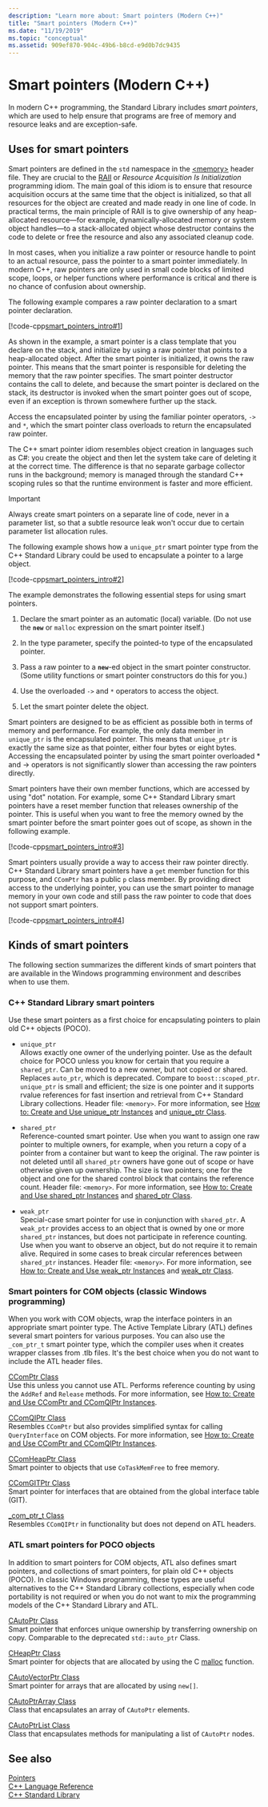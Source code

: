 ```yaml
---
description: "Learn more about: Smart pointers (Modern C++)"
title: "Smart pointers (Modern C++)"
ms.date: "11/19/2019"
ms.topic: "conceptual"
ms.assetid: 909ef870-904c-49b6-b8cd-e9d0b7dc9435
---
```

# Smart pointers (Modern C++)

In modern C++ programming, the Standard Library includes *smart pointers*, which are used to help ensure that programs are free of memory and resource leaks and are exception-safe.

## Uses for smart pointers

Smart pointers are defined in the `std` namespace in the [\<memory>](../standard-library/memory.md) header file. They are crucial to the [RAII](./object-lifetime-and-resource-management-modern-cpp.md) or *Resource Acquisition Is Initialization* programming idiom. The main goal of this idiom is to ensure that resource acquisition occurs at the same time that the object is initialized, so that all resources for the object are created and made ready in one line of code. In practical terms, the main principle of RAII is to give ownership of any heap-allocated resource—for example, dynamically-allocated memory or system object handles—to a stack-allocated object whose destructor contains the code to delete or free the resource and also any associated cleanup code.

In most cases, when you initialize a raw pointer or resource handle to point to an actual resource, pass the pointer to a smart pointer immediately. In modern C++, raw pointers are only used in small code blocks of limited scope, loops, or helper functions where performance is critical and there is no chance of confusion about ownership.

The following example compares a raw pointer declaration to a smart pointer declaration.

[!code-cpp[smart_pointers_intro#1](codesnippet/CPP/smart-pointers-modern-cpp_1.cpp)]

As shown in the example, a smart pointer is a class template that you declare on the stack, and initialize by using a raw pointer that points to a heap-allocated object. After the smart pointer is initialized, it owns the raw pointer. This means that the smart pointer is responsible for deleting the memory that the raw pointer specifies. The smart pointer destructor contains the call to delete, and because the smart pointer is declared on the stack, its destructor is invoked when the smart pointer goes out of scope, even if an exception is thrown somewhere further up the stack.

Access the encapsulated pointer by using the familiar pointer operators, `->` and `*`, which the smart pointer class overloads to return the encapsulated raw pointer.

The C++ smart pointer idiom resembles object creation in languages such as C#: you create the object and then let the system take care of deleting it at the correct time. The difference is that no separate garbage collector runs in the background; memory is managed through the standard C++ scoping rules so that the runtime environment is faster and more efficient.

> [!IMPORTANT]
> Always create smart pointers on a separate line of code, never in a parameter list, so that a subtle resource leak won't occur due to certain parameter list allocation rules.

The following example shows how a `unique_ptr` smart pointer type from the C++ Standard Library could be used to encapsulate a pointer to a large object.

[!code-cpp[smart_pointers_intro#2](codesnippet/CPP/smart-pointers-modern-cpp_2.cpp)]

The example demonstrates the following essential steps for using smart pointers.

1. Declare the smart pointer as an automatic (local) variable. (Do not use the **`new`** or `malloc` expression on the smart pointer itself.)

1. In the type parameter, specify the pointed-to type of the encapsulated pointer.

1. Pass a raw pointer to a **`new`**-ed object in the smart pointer constructor. (Some utility functions or smart pointer constructors do this for you.)

1. Use the overloaded `->` and `*` operators to access the object.

1. Let the smart pointer delete the object.

Smart pointers are designed to be as efficient as possible both in terms of memory and performance. For example, the only data member in `unique_ptr` is the encapsulated pointer. This means that `unique_ptr` is exactly the same size as that pointer, either four bytes or eight bytes. Accessing the encapsulated pointer by using the smart pointer overloaded * and -> operators is not significantly slower than accessing the raw pointers directly.

Smart pointers have their own member functions, which are accessed by using "dot" notation. For example, some C++ Standard Library smart pointers have a reset member function that releases ownership of the pointer. This is useful when you want to free the memory owned by the smart pointer before the smart pointer goes out of scope, as shown in the following example.

[!code-cpp[smart_pointers_intro#3](codesnippet/CPP/smart-pointers-modern-cpp_3.cpp)]

Smart pointers usually provide a way to access their  raw pointer directly. C++ Standard Library smart pointers have a `get` member function for this purpose, and `CComPtr` has a public `p` class member. By providing direct access to the underlying pointer, you can use the smart pointer to manage memory in your own code and still pass the raw pointer to code that does not support smart pointers.

[!code-cpp[smart_pointers_intro#4](codesnippet/CPP/smart-pointers-modern-cpp_4.cpp)]

## Kinds of smart pointers

The following section summarizes the different kinds of smart pointers that are available in the Windows programming environment and describes when to use them.

### C++ Standard Library smart pointers

Use these smart pointers as a first choice for encapsulating pointers to plain old C++ objects (POCO).

- `unique_ptr`<br/>
   Allows exactly one owner of the underlying pointer. Use as the default choice for POCO unless you know for certain that you require a `shared_ptr`. Can be moved to a new owner, but not copied or shared. Replaces `auto_ptr`, which is deprecated. Compare to `boost::scoped_ptr`. `unique_ptr` is small and efficient; the size is one pointer and it supports rvalue references for fast insertion and retrieval from C++ Standard Library collections. Header file: `<memory>`. For more information, see [How to: Create and Use unique_ptr Instances](how-to-create-and-use-unique-ptr-instances.md) and [unique_ptr Class](../standard-library/unique-ptr-class.md).

- `shared_ptr`<br/>
   Reference-counted smart pointer. Use when you want to assign one raw pointer to multiple owners, for example, when you return a copy of a pointer from a container but want to keep the original. The raw pointer is not deleted until all `shared_ptr` owners have gone out of scope or have otherwise given up ownership. The size is two pointers; one for the object and one for the shared control block that contains the reference count. Header file: `<memory>`. For more information, see [How to: Create and Use shared_ptr Instances](how-to-create-and-use-shared-ptr-instances.md) and [shared_ptr Class](../standard-library/shared-ptr-class.md).

- `weak_ptr`<br/>
    Special-case smart pointer for use in conjunction with `shared_ptr`. A `weak_ptr` provides access to an object that is owned by one or more `shared_ptr` instances, but does not participate in reference counting. Use when you want to observe an object, but do not require it to remain alive. Required in some cases to break circular references between `shared_ptr` instances. Header file: `<memory>`. For more information, see [How to: Create and Use weak_ptr Instances](how-to-create-and-use-weak-ptr-instances.md) and [weak_ptr Class](../standard-library/weak-ptr-class.md).

### Smart pointers for COM objects (classic Windows programming)

When you work with COM objects, wrap the interface pointers in an appropriate smart pointer type. The Active Template Library (ATL) defines several smart pointers for various purposes. You can also use the `_com_ptr_t` smart pointer type, which the compiler uses when it creates wrapper classes from .tlb files. It's the best choice when you do not want to include the ATL header files.

[CComPtr Class](../atl/reference/ccomptr-class.md)<br/>
Use this unless you cannot use ATL. Performs reference counting by using the `AddRef` and `Release` methods. For more information, see [How to: Create and Use CComPtr and CComQIPtr Instances](how-to-create-and-use-ccomptr-and-ccomqiptr-instances.md).

[CComQIPtr Class](../atl/reference/ccomqiptr-class.md)<br/>
Resembles `CComPtr` but also provides simplified syntax for calling `QueryInterface` on COM objects. For more information, see [How to: Create and Use CComPtr and CComQIPtr Instances](how-to-create-and-use-ccomptr-and-ccomqiptr-instances.md).

[CComHeapPtr Class](../atl/reference/ccomheapptr-class.md)<br/>
Smart pointer to objects that use `CoTaskMemFree` to free memory.

[CComGITPtr Class](../atl/reference/ccomgitptr-class.md)<br/>
Smart pointer for interfaces that are obtained from the global interface table (GIT).

[_com_ptr_t Class](com-ptr-t-class.md)<br/>
Resembles `CComQIPtr` in functionality but does not depend on ATL headers.

### ATL smart pointers for POCO objects

In addition to smart pointers for COM objects, ATL also defines smart pointers, and collections of smart pointers, for plain old C++ objects (POCO). In classic Windows programming, these types are useful alternatives to the C++ Standard Library collections, especially when code portability is not required or when you do not want to mix the programming models of the C++ Standard Library and ATL.

[CAutoPtr Class](../atl/reference/cautoptr-class.md)<br/>
Smart pointer that enforces unique ownership by transferring ownership on copy. Comparable to the deprecated `std::auto_ptr` Class.

[CHeapPtr Class](../atl/reference/cheapptr-class.md)<br/>
Smart pointer for objects that are allocated by using the C [malloc](../c-runtime-library/reference/malloc.md) function.

[CAutoVectorPtr Class](../atl/reference/cautovectorptr-class.md)<br/>
Smart pointer for arrays that are allocated by using `new[]`.

[CAutoPtrArray Class](../atl/reference/cautoptrarray-class.md)<br/>
Class that encapsulates an array of `CAutoPtr` elements.

[CAutoPtrList Class](../atl/reference/cautoptrlist-class.md)<br/>
Class that encapsulates methods for manipulating a list of `CAutoPtr` nodes.

## See also

[Pointers](pointers-cpp.md)<br/>
[C++ Language Reference](../cpp/cpp-language-reference.md)<br/>
[C++ Standard Library](../standard-library/cpp-standard-library-reference.md)
